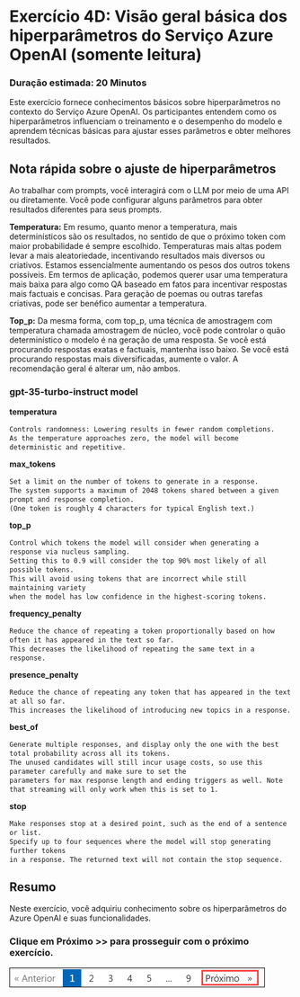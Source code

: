 # Exercício 4D: Visão geral básica dos hiperparâmetros do Serviço Azure OpenAI (somente leitura)

### Duração estimada: 20 Minutos

Este exercício fornece conhecimentos básicos sobre hiperparâmetros no contexto do Serviço Azure OpenAI. Os participantes entendem como os hiperparâmetros influenciam o treinamento e o desempenho do modelo e aprendem técnicas básicas para ajustar esses parâmetros e obter melhores resultados.

## Nota rápida sobre o ajuste de hiperparâmetros

Ao trabalhar com prompts, você interagirá com o LLM por meio de uma API ou diretamente. Você pode configurar alguns parâmetros para obter resultados diferentes para seus prompts.

**Temperatura:** Em resumo, quanto menor a temperatura, mais determinísticos são os resultados, no sentido de que o próximo token com maior probabilidade é sempre escolhido. Temperaturas mais altas podem levar a mais aleatoriedade, incentivando resultados mais diversos ou criativos. Estamos essencialmente aumentando os pesos dos outros tokens possíveis. Em termos de aplicação, podemos querer usar uma temperatura mais baixa para algo como QA baseado em fatos para incentivar respostas mais factuais e concisas. Para geração de poemas ou outras tarefas criativas, pode ser benéfico aumentar a temperatura.

**Top_p:** Da mesma forma, com top_p, uma técnica de amostragem com temperatura chamada amostragem de núcleo, você pode controlar o quão determinístico o modelo é na geração de uma resposta. Se você está procurando respostas exatas e factuais, mantenha isso baixo. Se você está procurando respostas mais diversificadas, aumente o valor.
A recomendação geral é alterar um, não ambos.

### gpt-35-turbo-instruct model

**temperatura**
```
Controls randomness: Lowering results in fewer random completions. 
As the temperature approaches zero, the model will become deterministic and repetitive.
```

**max_tokens**
```
Set a limit on the number of tokens to generate in a response. 
The system supports a maximum of 2048 tokens shared between a given prompt and response completion. 
(One token is roughly 4 characters for typical English text.)
```

**top_p**
```
Control which tokens the model will consider when generating a response via nucleus sampling. 
Setting this to 0.9 will consider the top 90% most likely of all possible tokens. 
This will avoid using tokens that are incorrect while still maintaining variety
when the model has low confidence in the highest-scoring tokens.
```

**frequency_penalty**
```
Reduce the chance of repeating a token proportionally based on how often it has appeared in the text so far.
This decreases the likelihood of repeating the same text in a response.
```

**presence_penalty**
```
Reduce the chance of repeating any token that has appeared in the text at all so far. 
This increases the likelihood of introducing new topics in a response.
```

**best_of**
```
Generate multiple responses, and display only the one with the best total probability across all its tokens. 
The unused candidates will still incur usage costs, so use this parameter carefully and make sure to set the
parameters for max response length and ending triggers as well. Note that streaming will only work when this is set to 1.
```

**stop**
```
Make responses stop at a desired point, such as the end of a sentence or list.
Specify up to four sequences where the model will stop generating further tokens
in a response. The returned text will not contain the stop sequence.
```

## Resumo

Neste exercício, você adquiriu conhecimento sobre os hiperparâmetros do Azure OpenAI e suas funcionalidades.

### Clique em Próximo >> para prosseguir com o próximo exercício.

![](../natural_language_query/images/30-7-25-g5.png)

